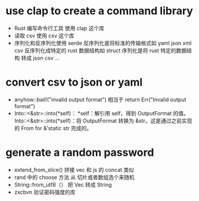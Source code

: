 # use clap to create a command library
- Rust 编写命令行工具 使用 clap 这个库
- 读取 csv 使用 csv 这个库
- 序列化和反序列化使用 serde 反序列化是将标准的传输格式如 yaml json xml csv 反序列化成特定的 rust 数据结构如   struct 序列化是将 rust 特定的数据结构 转成 json csv ...

# convert csv to json or yaml
- anyhow::bail!("invalid output format") 相当于 return Err("Invalid output format")
- Into::<&str>::into(*self)：
  *self：解引用 self，得到 OutputFormat 的值。
  Into::<&str>::into(*self)：将 OutputFormat 转换为 &str。这是通过之前实现的 From<OutputFormat> for &'static str 完成的。

# generate a random password
- extend_from_slice() 拼接 vec  和 js 的 concat 类似
- rand 中的 choose 方法 从 切片或者数组选个来随机
- String::from_utf8（） 把 Vec<u8> 转成 String
- zxcbvn 验证密码强度的库
